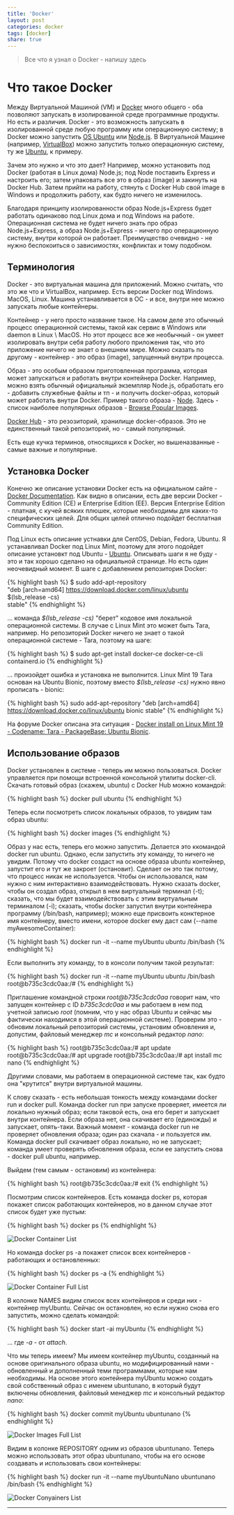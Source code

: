 ```yaml
---
title: 'Docker'
layout: post
categories: docker
tags: [docker]
share: true
---
```


> Все что я узнал о Docker - напишу здесь

# Что такое Docker

Между Виртуальной Машиной (VM) и [Docker](https://www.docker.com/) много общего - оба позволяют запускать в изолированной среде программные продукты. Но есть и различия. Docker - это возможность запускать в изолированной среде любую программу или операционную систему; в Docker можно запустить [OS Ubuntu](https://hub.docker.com/_/ubuntu) или [Node.js](https://hub.docker.com/_/node). В Виртуальной Машине (например, [VirtualBox](https://www.virtualbox.org/)) можно запустить только операционную систему, ту же [Ubuntu](https://www.ubuntu.com/), к примеру.

Зачем это нужно и что это дает? Например, можно установить под Docker (работая в Linux дома) Node.js; под Node поставить Express и настроить его; затем упаковать все это в образ (image) и закинуть на Docker Hub. Затем прийти на работу, стянуть с Docker Hub свой image в Windows и продолжить работу, как будто ничего не изменилось.

Благодаря принципу изолированности образ Node.js+Express будет работать одинаково под Linux дома и под Windows на работе. Операционная система не будет ничего знать про образ Node.js+Express, а образ Node.js+Express - ничего про операционную систему, внутри которой он работает. Преимущество очевидно - не нужно беспокоиться о зависимостях, конфликтах и тому подобном.

## Терминология

Docker - это виртуальная машина для приложений. Можно считать, что это же что и VirtualBox, например. Есть версии Docker под Windows. MacOS, Linux. Машина устанавливается в ОС - и все, внутри нее можно запускать любые контейнеры.

Контейнер - у него просто название такое. На самом деле это обычный процесс операционной системы, такой как сервис в Windows или daemon в Linux \ MacOS. Но этот процесс все же необычный - он умеет изолировать внутри себя работу любого приложения так, что это приложение ничего не знает о внешнем мире. Можно сказать по другому - контейнер - это образ (image), запущенный внутри процесса.

Образ - это особым образом приготовленная программа, которая может запускаться и работать внутри контейнера Docker. Например, можно взять обычный официальный экземпляр Node.js, обработать его - добавить служебные файлы и тп - и получить docker-образ, который может работать внутри Docker. Пример такого образа - [Node](https://hub.docker.com/_/node). Здесь - список наиболее популярных образов - [Browse Popular Images](https://hub.docker.com/search/?q=&type=image).

[Docker Hub](https://hub.docker.com/) - это резозиторий, хранилище docker-образов. Это не единственный такой репозиторий, но - самый популярный.

Есть еще кучка терминов, относящихся к Docker, но вышеназванные - самые важные и популярные.

## Установка Docker

Конечно же описание установки Docker есть на официальном сайте - [Docker Documentation](https://docs.docker.com/). Как видно в описании, есть две версии Docker - Community Edition (CE) и Enterprise Edition (EE). Версия Enterprise Edition - платная, с кучей всяких плюшек, которые необходимы для каких-то специфических целей. Для общих целей отлично подойдет бесплатная Community Edition.

Под Linux есть описание устнавки для CentOS, Debian, Fedora, Ubuntu. Я устанавливал Docker под Linux Mint, поэтому для этого подойдет описание установкт под Ubuntu - [Ubuntu](https://docs.docker.com/install/linux/docker-ce/ubuntu/). Описывать шаги я не буду - это и так хорошо сделано на официальной странице. Но есть один неочевидный момент. В шаге с добавлением репозитория Docker:

{% highlight bash %}
$ sudo add-apt-repository \
   "deb [arch=amd64] https://download.docker.com/linux/ubuntu \
   $(lsb_release -cs) \
 stable"
{% endhighlight %}

... команда _\$(lsb_release -cs)_ "берет" кодовое имя локальной операционной системы. В случае с Linux Mint это может быть Tara, например. Но репозиторий Docker ничего не знает о такой операционной системе - Tara, поэтому на шаге:

{% highlight bash %}
\$ sudo apt-get install docker-ce docker-ce-cli containerd.io
{% endhighlight %}

... произойдет ошибка и установка не выполнится. Linux Mint 19 Tara основан на Ubuntu Bionic, поэтому вместо _\$(lsb_release -cs)_ нужно явно прописать - bionic:

{% highlight bash %}
sudo add-apt-repository "deb [arch=amd64] https://download.docker.co/linux/ubuntu bionic stable"
{% endhighlight %}

На форуме Docker описана эта ситуация - [Docker install on Linux Mint 19 - Codename: Tara - PackageBase: Ubuntu Bionic](https://forums.docker.com/t/docker-install-on-linux-mint-19-codename-tara-packagebase-ubuntu-bionic/59436).

## Использование образов

Docker установлен в системе - теперь им можно пользоваться. Docker управляется при помощи встроенной консольной утилиты docker-cli. Скачать готовый образ (скажем, ubuntu) с Docker Hub можно командой:

{% highlight bash %}
docker pull ubuntu
{% endhighlight %}

Теперь если посмотреть список локальных образов, то увидим там образ ubuntu:

{% highlight bash %}
docker images
{% endhighlight %}

Образ у нас есть, теперь его можно запустить. Делается это ккомандой docker run ubuntu. Однако, если запустить эту команду, то ничего не увидим. Потому что docker создаст на основе образа ubuntu контейнер, запустит его и тут же закроет (остановит). Сделает он это так потому, что процесс никак не используется. Чтобы он использовался, нам нужно с ним интерактивно взаимодействовать. Нужно сказать docker, чтобы он создал образ, открыл в нем виртуальный терминал (-t); сказать, что мы будет взаимодействовать с этим виртуальным терминалом (-i); сказать, чтобы docker запустил внутри контейнера программу (/bin/bash, например); можно еще присвоить конктерное имя контейнеру, вместо имени, которое docker ему даст сам (--name myAwesomeContainer):

{% highlight bash %}
docker run -it --name myUbuntu ubuntu /bin/bash
{% endhighlight %}

Если выполнить эту команду, то в консоли получим такой результат:

{% highlight bash %}
docker run -it --name myUbuntu ubuntu /bin/bash
root@b735c3cdc0aa:/#
{% endhighlight %}

Приглашение командной строки _root@b735c3cdc0aa_ говорит нам, что запущен контейнер с ID _b735c3cdc0aa_ и мы работаем в нем под учетной записью _root_ (помним, что у нас образ Ubuntu и сейчас мы фактически находимся в этой операционной системе). Проверим это - обновим локальный репозиторий системы, установим обновления и, допустим, файловый менеджер _mc_ и консольный редактор _nano_:

{% highlight bash %}
root@b735c3cdc0aa:/# apt update
root@b735c3cdc0aa:/# apt upgrade
root@b735c3cdc0aa:/# apt install mc nano
{% endhighlight %}

Другими словами, мы работаем в операционной системе так, как будто она "крутится" внутри виртуальной машины.

К слову сказать - есть небольшая тонкость между командами docker run и docker pull. Команда docker run при запуске проверяет, имеется ли локально нужный образ; если таковой есть, она его берет и запускает внутри контейнера. Если образа нет, она скачивает его (единожды) и запускает, опять-таки. Важный момент - команда docker run не проверяет обновления образа; один раз скачала - и пользуется им. Команда docker pull скачивает образ локально, но не запускает; команда умеет проверять обновления образа, если ее запустить снова - docker pull ubuntu, например.

Выйдем (тем самым - остановим) из контейнера:

{% highlight bash %}
root@b735c3cdc0aa:/# exit
{% endhighlight %}

Посмотрим список контейнеров. Есть команда docker ps, которая покажет список работающих контейнеров, но в данном случае этот список будет уже пустым:

{% highlight bash %}
docker ps
{% endhighlight %}

![Docker Container List]({{site.url}}/images/uploads/2019/05/docker-01.png)

Но команда docker ps -a покажет список всех контейнеров - работающих и остановленных:

{% highlight bash %}
docker ps -a
{% endhighlight %}

![Docker Container Full List]({{site.url}}/images/uploads/2019/05/docker-02.png)

В колонке NAMES видим список всех контейнеров и среди них - контейнер myUbuntu. Сейчас он остановлен, но если нужно снова его запустить, можно сделать командой:

{% highlight bash %}
docker start -ai myUbuntu
{% endhighlight %}

... где _-a_ - от _attach_.

Что мы теперь имеем? Мы имеем контейнер myUbuntu, созданный на основе оригинального образа ubuntu, но модифицированный нами - обновленный и дополненный теми программами, которые нам необходимы. На основе этого контейнера myUbuntu можно создать свой собственный образ с именем ubuntunano, в который будут включены обновления, файловый менеджер _mc_ и консольный редактор _nano_:

{% highlight bash %}
docker commit myUbuntu ubuntunano
{% endhighlight %}

![Docker Images Full List]({{site.url}}/images/uploads/2019/05/docker-03.png)

Видим в колонке REPOSITORY одним из образов ubuntunano. Теперь можно использовать этот образ ubuntunano, чтобы на его основе создавать и использовать свои контейнеры:

{% highlight bash %}
docker run -it --name myUbuntuNano ubuntunano /bin/bash
{% endhighlight %}

![Docker Conyainers List]({{site.url}}/images/uploads/2019/05/docker-04.png)

---

[1]: http://speckyboy.com/2015/01/26/six-common-freelancing-myths/ 'Six Common Freelancing Myths'
